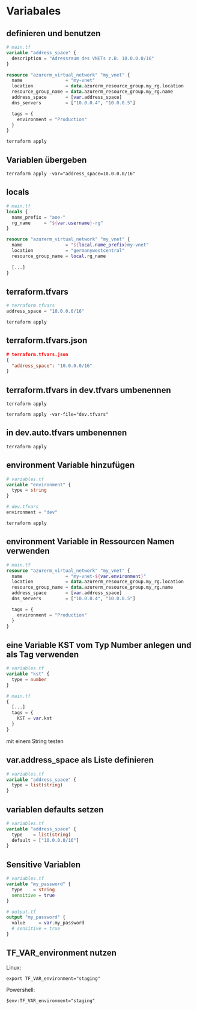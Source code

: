 # Variabales

## definieren und benutzen

```terraform
# main.tf
variable "address_space" {
  description = "Adressraum des VNETs z.B. 10.0.0.0/16"
}

resource "azurerm_virtual_network" "my_vnet" {
  name                = "my-vnet"
  location            = data.azurerm_resource_group.my_rg.location
  resource_group_name = data.azurerm_resource_group.my_rg.name
  address_space       = [var.address_space]
  dns_servers         = ["10.0.0.4", "10.0.0.5"]

  tags = {
    environment = "Production"
  }
}
```

```shell
terraform apply
```

## Variablen übergeben

```shell
terraform apply -var="address_space=10.0.0.0/16"
```

## locals

```terraform
# main.tf
locals {
  name_prefix = "aoe-"
  rg_name     = "${var.username}-rg"
}

resource "azurerm_virtual_network" "my_vnet" {
  name                = "${local.name_prefix}my-vnet"
  location            = "germanywestcentral"
  resource_group_name = local.rg_name
  
  [...]
}
```


## terraform.tfvars

```terraform
# terraform.tfvars
address_space = "10.0.0.0/16"
```


```shell
terraform apply
```

## terraform.tfvars.json

```json
# terraform.tfvars.json
{
  "address_space": "10.0.0.0/16"
}
```

## terraform.tfvars in dev.tfvars umbenennen

```shell
terraform apply
```

```shell
terraform apply -var-file="dev.tfvars"
```

## in dev.auto.tfvars umbenennen

```shell
terraform apply
```

## environment Variable hinzufügen

```terraform
# variables.tf
variable "environment" {
  type = string
}
```

```terraform
# dev.tfvars
environment = "dev"
```


```shell
terraform apply
```

## environment Variable in Ressourcen Namen verwenden

```terraform
# main.tf
resource "azurerm_virtual_network" "my_vnet" {
  name                = "my-vnet-${var.environment}"
  location            = data.azurerm_resource_group.my_rg.location
  resource_group_name = data.azurerm_resource_group.my_rg.name
  address_space       = [var.address_space]
  dns_servers         = ["10.0.0.4", "10.0.0.5"]

  tags = {
    environment = "Production"
  }
}
```

## eine Variable KST vom Typ Number anlegen und als Tag verwenden

```terraform
# variables.tf
variable "kst" {
  type = number
}

# main.tf
{
  [...]
  tags = {
    KST = var.kst
  }
}
```

mit einem String testen

## var.address_space als Liste definieren

```terraform
# variables.tf
variable "address_space" {
  type = list(string)
}
```

## variablen defaults setzen

```terraform
# variables.tf
variable "address_space" {
  type    = list(string)
  default = ["10.0.0.0/16"]
}
```

## Sensitive Variablen

```terraform
# variables.tf
variable "my_password" {
  type    = string
  sensitive = true
}

# output.tf
output "my_password" {
  value     = var.my_password
  # sensitive = true
}
```


## TF_VAR_environment nutzen

Linux:

```shell
export TF_VAR_environment="staging"
```
Powershell:
```shell
$env:TF_VAR_environment="staging"
```

